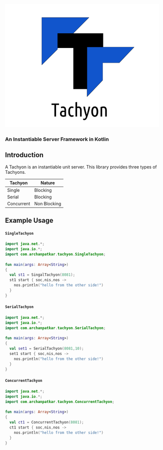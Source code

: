 # <img src="./TACHYON.png">
### An Instantiable Server Framework in Kotlin

## Introduction
A Tachyon is an instantiable unit server. 
This library provides three types of Tachyons.

| Tachyon    	| Nature       	|
|------------	|--------------	|
| Single     	| Blocking     	|
| Serial     	| Blocking     	|
| Concurrent 	| Non Blocking 	|

## Example Usage

#### `SingleTachyon`
```kotlin
import java.net.*;
import java.io.*;
import com.archanpatkar.tachyon.SingleTachyon;

fun main(args: Array<String>)
{
  val st1 = SingalTachyon(8081);
  st1 start { soc,nis,nos ->
    nos.println("hello from the other side!")
  }
}
```

#### `SerialTachyon`
```kotlin
import java.net.*;
import java.io.*;
import com.archanpatkar.tachyon.SerialTachyon;

fun main(args: Array<String>)
{
  val set1 = SerialTachyon(8081,10);
  set1 start { soc,nis,nos ->
    nos.println("hello from the other side!")
  }
}
```

#### `ConcurrentTachyon`
```kotlin
import java.net.*;
import java.io.*;
import com.archanpatkar.tachyon.ConcurrentTachyon;

fun main(args: Array<String>)
{
  val ct1 = ConcurrentTachyon(8081);
  ct1 start { soc,nis,nos ->
    nos.println("hello from the other side!")
  }
}
```
